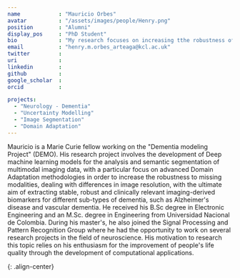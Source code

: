 ```yaml
---
name            : "Mauricio Orbes"
avatar          : "/assets/images/people/Henry.png"
position        : "Alumni"
display_pos     : "PhD Student"
bio             : "My research focuses on increasing tthe robustness of deep learning models to variations in Data distributions, promoting in this way their clinical applicability"
email           : "henry.m.orbes_arteaga@kcl.ac.uk"
twitter         :
uri             :
linkedin        :
github          :
google_scholar  :
orcid           :

projects:
  - "Neurology - Dementia"
  - "Uncertainty Modelling"
  - "Image Segmentation"
  - "Domain Adaptation"
---
```

Mauricio is a Marie Curie fellow working on the "Dementia modeling Project" (DEMO). His research project involves the development of Deep machine learning models for the analysis and semantic segmentation of multimodal imaging data, with a particular focus on advanced Domain Adaptation methodologies in order to increase the robustness to missing modalities, dealing with differences in image resolution, with the ultimate aim of extracting stable, robust and clinically relevant imaging-derived biomarkers for different sub-types of dementia, such as Alzheimer's disease and vascular dementia. He received his B.Sc degree in Electronic Engineering and an M.Sc. degree in Engineering from Universidad Nacional de Colombia. During his master's, he also joined the Signal Processing and Pattern Recognition Group where he had the opportunity to work on several research projects in the field of neuroscience. His motivation to research this topic relies on his enthusiasm for the improvement of people's life quality through the development of computational applications.


<img src="{{ site.url }}{{ site.baseurl }}/assets/images/people/Mauricio_page/MauricioDap.png" alt="">{: .align-center}
